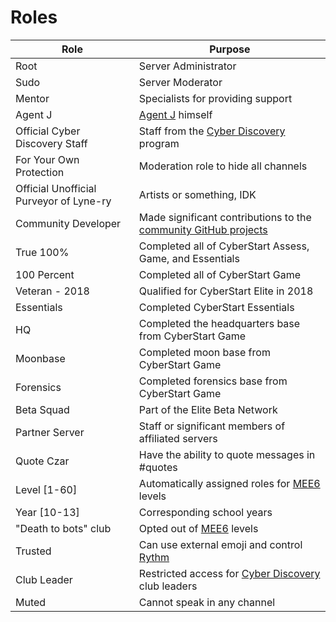 # Roles

Role | Purpose
--- | ---
Root | Server Administrator
Sudo | Server Moderator
Mentor | Specialists for providing support
Agent J | [Agent J](https://twitter.com/jameslyne) himself
Official Cyber Discovery Staff | Staff from the [Cyber Discovery](https://joincyberdiscovery.com) program
For Your Own Protection | Moderation role to hide all channels
Official Unofficial Purveyor of Lyne-ry | Artists or something, IDK
Community Developer | Made significant contributions to the [community GitHub projects](https://github.com/CyberDiscovery)
True 100% | Completed all of CyberStart Assess, Game, and Essentials
100 Percent | Completed all of CyberStart Game
Veteran - 2018 | Qualified for CyberStart Elite in 2018
Essentials | Completed CyberStart Essentials
HQ | Completed the headquarters base from CyberStart Game
Moonbase | Completed moon base from CyberStart Game
Forensics | Completed forensics base from CyberStart Game
Beta Squad | Part of the Elite Beta Network
Partner Server | Staff or significant members of affiliated servers
Quote Czar | Have the ability to quote messages in #quotes
Level [1-60] | Automatically assigned roles for [MEE6](https://mee6.xyz) levels
Year [10-13] | Corresponding school years
"Death to bots" club | Opted out of [MEE6](https://mee6.xyz) levels
Trusted | Can use external emoji and control [Rythm](https://rythmbot.co/)
Club Leader | Restricted access for [Cyber Discovery](https://joincyberdiscovery.com) club leaders
Muted | Cannot speak in any channel